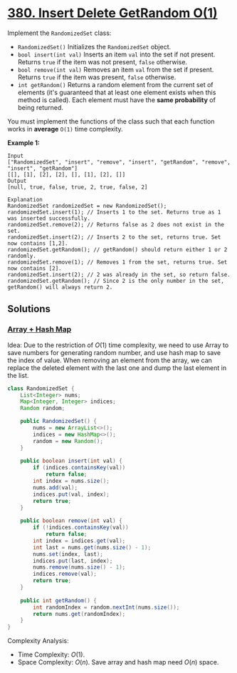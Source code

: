 # [380. Insert Delete GetRandom O(1)](https://leetcode.com/problems/insert-delete-getrandom-o1/)

Implement the `RandomizedSet` class:

- `RandomizedSet()` Initializes the `RandomizedSet` object.
- `bool insert(int val)` Inserts an item `val` into the set if not present. Returns `true` if the item was not present, `false` otherwise.
- `bool remove(int val)` Removes an item `val` from the set if present. Returns `true` if the item was present, `false` otherwise.
- `int getRandom()` Returns a random element from the current set of elements (it's guaranteed that at least one element exists when this method is called). Each element must have the **same probability** of being returned.

You must implement the functions of the class such that each function works in **average** `O(1)` time complexity.

**Example 1:**

```
Input
["RandomizedSet", "insert", "remove", "insert", "getRandom", "remove", "insert", "getRandom"]
[[], [1], [2], [2], [], [1], [2], []]
Output
[null, true, false, true, 2, true, false, 2]

Explanation
RandomizedSet randomizedSet = new RandomizedSet();
randomizedSet.insert(1); // Inserts 1 to the set. Returns true as 1 was inserted successfully.
randomizedSet.remove(2); // Returns false as 2 does not exist in the set.
randomizedSet.insert(2); // Inserts 2 to the set, returns true. Set now contains [1,2].
randomizedSet.getRandom(); // getRandom() should return either 1 or 2 randomly.
randomizedSet.remove(1); // Removes 1 from the set, returns true. Set now contains [2].
randomizedSet.insert(2); // 2 was already in the set, so return false.
randomizedSet.getRandom(); // Since 2 is the only number in the set, getRandom() will always return 2.
```

## Solutions
### [Array + Hash Map](./InsertDeleteGetrandomO1.java)

Idea: Due to the restriction of $O(1)$ time complexity, we need to use Array to save numbers for generating random number, and use hash map to save the index of value. When removing an element from the array, we can replace the deleted element with the last one and dump the last element in the list.

```java
class RandomizedSet {
    List<Integer> nums;
    Map<Integer, Integer> indices;
    Random random;

    public RandomizedSet() {
        nums = new ArrayList<>();
        indices = new HashMap<>();
        random = new Random();
    }
    
    public boolean insert(int val) {
        if (indices.containsKey(val))
            return false;
        int index = nums.size();
        nums.add(val);
        indices.put(val, index);
        return true;
    }
    
    public boolean remove(int val) {
        if (!indices.containsKey(val))
            return false;
        int index = indices.get(val);
        int last = nums.get(nums.size() - 1);
        nums.set(index, last);
        indices.put(last, index);
        nums.remove(nums.size() - 1);
        indices.remove(val);
        return true;
    }
    
    public int getRandom() {
        int randomIndex = random.nextInt(nums.size());
        return nums.get(randomIndex);
    }
}
```

Complexity Analysis:

- Time Complexity: $O(1)$.
- Space Complexity: $O(n)$. Save array and hash map need $O(n)$ space.
